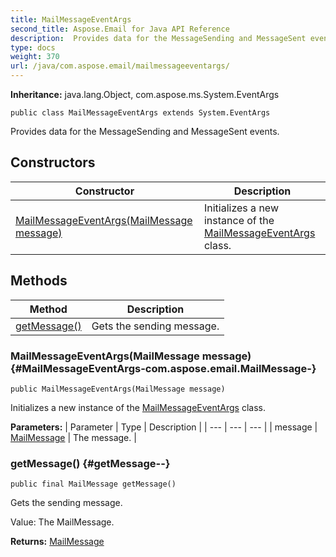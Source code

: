 ```yaml
---
title: MailMessageEventArgs
second_title: Aspose.Email for Java API Reference
description:  Provides data for the MessageSending and MessageSent events.
type: docs
weight: 370
url: /java/com.aspose.email/mailmessageeventargs/
---
```

**Inheritance:**
java.lang.Object, com.aspose.ms.System.EventArgs
```
public class MailMessageEventArgs extends System.EventArgs
```

Provides data for the MessageSending and MessageSent events.
## Constructors

| Constructor | Description |
| --- | --- |
| [MailMessageEventArgs(MailMessage message)](#MailMessageEventArgs-com.aspose.email.MailMessage-) | Initializes a new instance of the [MailMessageEventArgs](../../com.aspose.email/mailmessageeventargs) class. |
## Methods

| Method | Description |
| --- | --- |
| [getMessage()](#getMessage--) | Gets the sending message. |
### MailMessageEventArgs(MailMessage message) {#MailMessageEventArgs-com.aspose.email.MailMessage-}
```
public MailMessageEventArgs(MailMessage message)
```


Initializes a new instance of the [MailMessageEventArgs](../../com.aspose.email/mailmessageeventargs) class.

**Parameters:**
| Parameter | Type | Description |
| --- | --- | --- |
| message | [MailMessage](../../com.aspose.email/mailmessage) | The message. |

### getMessage() {#getMessage--}
```
public final MailMessage getMessage()
```


Gets the sending message.

Value: The MailMessage.

**Returns:**
[MailMessage](../../com.aspose.email/mailmessage)
